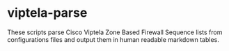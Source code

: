 # viptela-parse

These scripts parse Cisco Viptela Zone Based Firewall Sequence lists from configurations files and output them in human readable markdown tables.
